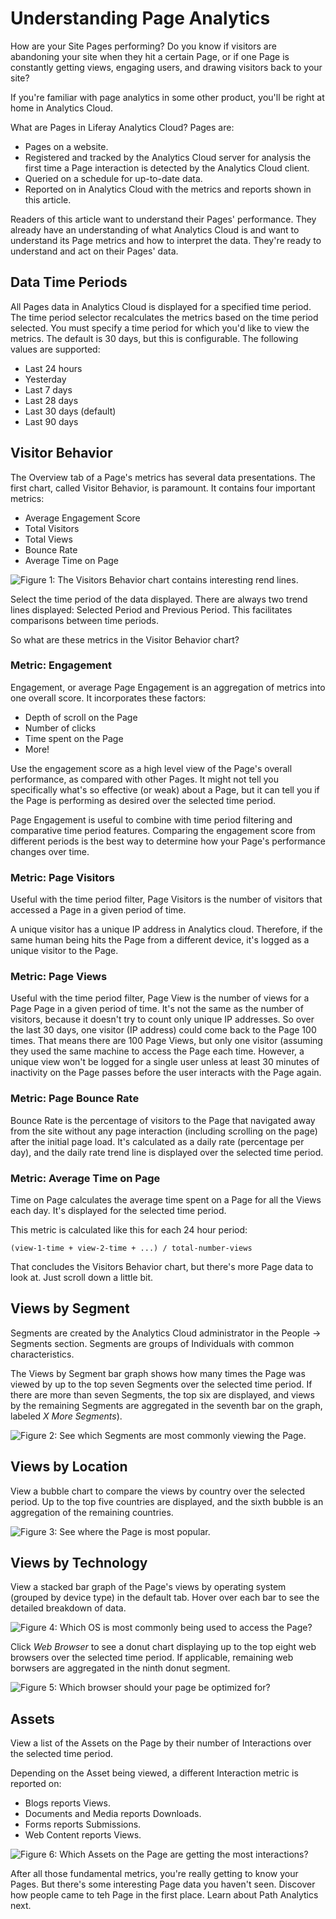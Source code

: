 # Understanding Page Analytics [](id=understanding-page-analytics)

How are your Site Pages performing? Do you know if visitors are abandoning
your site when they hit a certain Page, or if one Page is constantly getting
views, engaging users, and drawing visitors back to your site? 

If you're familiar with page analytics in some other product, you'll be right at
home in Analytics Cloud. 

What are Pages in Liferay Analytics Cloud? Pages are:

- Pages on a website.
- Registered and tracked by the Analytics Cloud server for analysis the first
    time a Page interaction is detected by the Analytics Cloud client.
- Queried on a schedule for up-to-date data.
- Reported on in Analytics Cloud with the metrics and reports shown in this
    article.

Readers of this article want to understand their Pages' performance. They
already have an understanding of what Analytics Cloud is and want to understand
its Page metrics and how to interpret the data. They're ready to understand and
act on their Pages' data.

## Data Time Periods [](id=data-time-periods)

All Pages data in Analytics Cloud is displayed for a specified time period. The
time period selector recalculates the metrics based on the time period selected.
You must specify a time period for which you'd like to view the metrics. The
default is 30 days, but this is configurable. The following values are
supported:

- Last 24 hours
- Yesterday
- Last 7 days
- Last 28 days
- Last 30 days (default)
- Last 90 days

## Visitor Behavior [](id=visitor-behavior)

The Overview tab of a Page's metrics has several data presentations.  The first
chart, called Visitor Behavior, is paramount. It contains four important
metrics:

- Average Engagement Score
- Total Visitors
- Total Views
- Bounce Rate
- Average Time on Page

![Figure 1: The Visitors Behavior chart contains interesting rend lines.](../../images/pages-visitors-behavior.png)

Select the time period of the data displayed. There are always two trend lines
displayed: Selected Period and Previous Period. This facilitates comparisons
between time periods. 

<!-- REMOVING INTERPRETIVE ANALYSIS FOR NOW: If the Views are dropping over the selected time period, you might be concerned
about the health of the Page. However, if you see that they're still
higher than they were at any point during the previous time period, perhaps it
puts the current data in context. -->

So what are these metrics in the Visitor Behavior chart?

### Metric: Engagement [](id=metric-engagement)

Engagement, or average Page Engagement is an aggregation of metrics into one
overall score. It incorporates these factors:

- Depth of scroll on the Page
- Number of clicks
- Time spent on the Page
- More!

Use the engagement score as a high level view of the Page's overall performance,
as compared with other Pages. It might not tell you specifically what's so
effective (or weak) about a Page, but it can tell you if the Page is performing
as desired over the selected time period.

<!-- Remove since most likely not sensible to non-US readers. Keeping for now in
case there's some other analogy that might be more universal. -->
<!--+$$$

**Baseball Analogy:** Are you a baseball fan? If so you're probably familiar
with the classic individual metrics used to describe a non-pitcher's
proficiency: Batting Average, Slugging Percentage, Fielding Percentage, and a
few more. Now there are higher level aggregation metrics used to evaluate
baseball players, such as BABIP (Batting Average on Balls In Play) and WAR (Wins
Above Replacement). Discussion of those metrics is not the point here. Think of
the simpler metrics offered by Analytics Cloud (Views, Visitors, Time on Page)
as single snapshots into how useful a Page is, like looking at Batting
Average and Fielding Percentage to evaluate baseball players. Think of
Page Engagement as an advanced aggregation metric that captures the
overall usefulness of a Page, similar to BABIP or WAR in baseball. Maybe
the Analytics team can come up with a WAR-like metric next, to compare how
valuable a Page is as compared with the average Page. It could be
called TEAR (Page Engagement Above Replacement).

$$$-->

Page Engagement is useful to combine with time period filtering and comparative
time period features. Comparing the engagement score from different periods is
the best way to determine how your Page's performance changes over time.

### Metric: Page Visitors [](id=metric-page-visitors)

Useful with the time period filter, Page Visitors is the number of
visitors that accessed a Page in a given period of time.

A unique visitor has a unique IP address <!--need more info on how unique
visitors are calculated--> in Analytics cloud. Therefore, if the same human
being hits the Page from a different device, it's logged as a unique
visitor to the Page.

### Metric: Page Views [](id=metric-page-views)

Useful with the time period filter, Page View is the number of views for a Page
Page in a given period of time. It's not the same as the number of visitors,
because it doesn't try to count only unique IP addresses. So over the last 30
days, one visitor (IP address) could come back to the Page 100 times. That means
there are 100 Page Views, but only one visitor (assuming they used the same
machine to access the Page each time.  However, a unique view won't be logged
for a single user unless at least 30 minutes of inactivity <!-- need info on
whether 30 minutes is accurate and that this is how views are calculated--> on
the Page passes before the user interacts with the Page again.

### Metric: Page Bounce Rate [](id=metric-page-bounce-rate)

Bounce Rate is the percentage of visitors to the Page that navigated away from
the site without any page interaction (including scrolling on the page) after
the initial page load. It's calculated as a daily rate (percentage per day), and
the daily rate trend line is displayed over the selected time period. 

### Metric: Average Time on Page [](id=metric-average-time-on-page)

Time on Page calculates the average time spent on a Page for all the Views each
day. It's displayed for the selected time period.

This metric is calculated like this for each 24 hour period:

    (view-1-time + view-2-time + ...) / total-number-views

That concludes the Visitors Behavior chart, but there's more Page data to look
at. Just scroll down a little bit.

## Views by Segment [](id=views-by-segment)

Segments are created by the Analytics Cloud administrator in the People &rarr;
Segments section. Segments are groups of Individuals with common
characteristics.

The Views by Segment bar graph shows how many times the Page was viewed by up to
the top seven Segments over the selected time period. If there are more than
seven Segments, the top six are displayed, and views by the remaining Segments
are aggregated in the seventh bar on the graph, labeled _X More Segments_).

![Figure 2: See which Segments are most commonly viewing the Page.](../../images/pages-views-segments.png)

## Views by Location [](id=views-by-location)

View a bubble chart to compare the views by country over the selected period. Up
to the top five countries are displayed, and the sixth bubble is an aggregation
of the remaining countries.

![Figure 3: See where the Page is most popular.](../../images/pages-views-location.png)

## Views by Technology [](id=views-by-technology)

View a stacked bar graph of the Page's views by operating system (grouped by
device type) in the default tab. Hover over each bar to see the detailed
breakdown of data.

![Figure 4: Which OS is most commonly being used to access the Page?](../../images/pages-views-os.png)

Click *Web Browser* to see a donut chart displaying up to the top eight web
browsers over the selected time period. If applicable, remaining web borwsers
are aggregated in the ninth donut segment.

![Figure 5: Which browser should your page be optimized for?](../../images/pages-views-browser.png)

## Assets [](id=assets)

View a list of the Assets on the Page by their number of Interactions
over the selected time period.

Depending on the Asset being viewed, a different Interaction metric is reported
on:

- Blogs reports Views.
- Documents and Media reports Downloads.
- Forms reports Submissions.
- Web Content reports Views.

![Figure 6: Which Assets on the Page are getting the most interactions?](../../images/pages-assets.png)

After all those fundamental metrics, you're really getting to know your Pages.
But there's some interesting Page data you haven't seen. Discover how people
came to teh Page in the first place. Learn about Path Analytics next.
